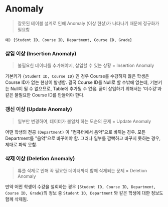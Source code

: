 # Anomaly

> 잘못된 테이블 설계로 인해 Anomaly (이상 현상)가 나타나기 때문에 정규화가 필요함

```
예) {Student ID, Course ID, Department, Course ID, Grade}
```

### 삽입 이상 (Insertion Anomaly)

> 불필요한 데이터를 추가해야지, 삽입할 수 있는 상황 = Insertion Anomaly

기본키가 `{Student ID, Course ID}` 인 경우
Course를 수강하지 않은 학생은 Course ID가 없는 현상이 발생함. 결국 Course ID를 Null로 할 수밖에 없는데, 기본키는 Null이 될 수 없으므로, Table에 추가될 수 없음.
굳이 삽입하기 위해서는 '미수강'과 같은 불필요한 Course ID를 만들어야 한다.

### 갱신 이상 (Update Anomaly)

> 일부만 변경하여, 데이터가 불일치 하는 모순의 문제 = Update Anomaly

어떤 학생의 전공 `(Department)` 이 "컴퓨터에서 음악"으로 바뀌는 경우.
모든 Department를 "음악"으로 바꾸어야 함. 그러나 일부를 깜빡하고 바꾸지 못하는 경우, 제대로 파악 못함.

### 삭제 이상 (Deletion Anomaly)

> 튜플 삭제로 인해 꼭 필요한 데이터까지 함께 삭제되는 문제 = Deletion Anomaly

만약 어떤 학생이 수강을 철회하는 경우
`{Student ID, Course ID, Department, Course ID, Grade}`의 정보 중
`Student ID, Department` 와 같은 학생에 대한 정보도 함께 삭제됨.
